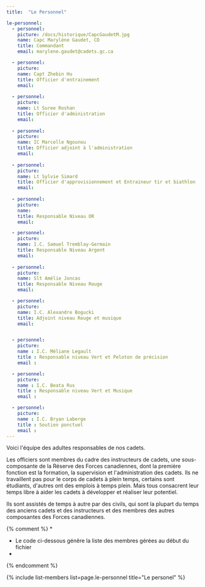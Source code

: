 ```yaml
---
title:  "Le Personnel"  

le-personnel:
  - personnel:
    picture: /docs/historique/CapcGaudetM.jpg
    name: Capc Marylène Gaudet, CD
    title: Commandant
    email: marylene.gaudet@cadets.gc.ca

  - personnel:
    picture: 
    name: Capt Zhebin Hu
    title: Officier d'entrainement
    email:
    
  - personnel:
    picture: 
    name: Lt Suree Roshan
    title: Officier d'administration
    email:
    
  - personnel:
    picture: 
    name: IC Marcelle Ngounou
    title: Officier adjoint à l'administration
    email:
    
  - personnel:
    picture: 
    name: Lt Sylvie Simard
    title: Officier d'approvisionnement et Entraineur tir et biathlon
    email: 
  
  - personnel:
    picture: 
    name: 
    title: Responsable Niveau OR
    email:

  - personnel:
    picture: 
    name: I.C. Samuel Tremblay-Germain
    title: Responsable Niveau Argent
    email: 
  
  - personnel:
    picture: 
    name: Slt Amélie Joncas
    title: Responsable Niveau Rouge
    email:

  - personnel:
    picture: 
    name: I.C. Alexandre Bogucki
    title: Adjoint niveau Rouge et musique
    email:


  - personnel:
    picture:
    name : I.C. Méliane Legault
    title : Responsable niveau Vert et Peloton de précision
    email :

  - personnel:
    picture:
    name : I.C. Beata Rus
    title : Responsable niveau Vert et Musique
    email :

  - personnel:
    picture:
    name : I.C. Bryan Laberge
    title : Soutien ponctuel
    email :
---
```


Voici l'équipe des adultes responsables de nos cadets.

Les officiers sont membres du cadre des instructeurs de cadets, une sous-composante de la Réserve des Forces canadiennes, dont la première fonction est la formation, la supervision et l'administration des cadets. Ils ne travaillent pas pour le corps de cadets à plein temps, certains sont étudiants, d'autres ont des emplois à temps plein. Mais tous consacrent leur temps libre à aider les cadets à développer et réaliser leur potentiel.

Ils sont assistés de temps à autre par des civils, qui sont la plupart du temps des anciens cadets et des instructeurs et des membres des autres composantes des Forces canadiennes.




{% comment %}
*
*  Le code ci-dessous génêre la liste des membres gérées au début du fichier
*
{% endcomment %}

{% include list-members list=page.le-personnel title="Le personel" %}
